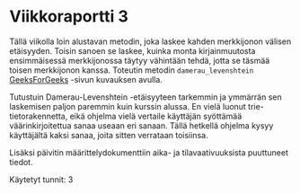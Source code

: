 # Viikkoraportti 3

Tällä viikolla loin alustavan metodin, joka laskee kahden merkkijonon välisen etäisyyden. Toisin sanoen se laskee, kuinka monta kirjainmuutosta ensimmäisessä merkkijonossa täytyy vähintään tehdä, jotta se täsmää toisen merkkijonon kanssa. Toteutin metodin ```damerau_levenshtein``` [GeeksForGeeks](https://www.geeksforgeeks.org/damerau-levenshtein-distance/) -sivun kuvauksen avulla.

Tutustuin Damerau-Levenshtein -etäisyyteen tarkemmin ja ymmärrän sen laskemisen paljon paremmin kuin kurssin alussa. En vielä luonut trie-tietorakennetta, eikä ohjelma vielä vertaile käyttäjän syöttämää väärinkirjoitettua sanaa useaan eri sanaan. Tällä hetkellä ohjelma kysyy käyttäjältä kaksi sanaa, joita sitten verrataan toisiinsa.

Lisäksi päivitin määrittelydokumenttiin aika- ja tilavaativuuksista puuttuneet tiedot.

Käytetyt tunnit: 3